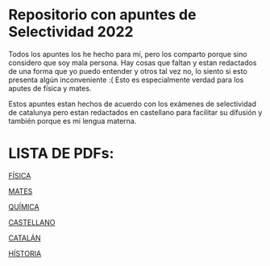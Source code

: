# Repositorio con apuntes de Selectividad 2022
Todos los apuntes los he hecho para mí, pero los comparto porque sino considero que soy mala persona. 
Hay cosas que faltan y estan redactados de una forma que yo puedo entender y otros tal vez no, lo siento si esto presenta algún inconveniente :(
Esto es especialmente verdad para los aputes de física y mates. 

Estos apuntes estan hechos de acuerdo con los exámenes de selectividad de catalunya pero estan redactados en castellano para facilitar su difusión y también porque es mi lengua materna. 

# LISTA DE PDFs:

[FÍSICA](https://github.com/tomiock/sele-2022/blob/main/fisica/fisica.pdf)

[MATES](https://github.com/tomiock/sele-2022/blob/main/mates/mates.pdf)

[QUÍMICA](https://github.com/tomiock/sele-2022/blob/main/quimica/quimica.pdf)

[CASTELLANO](https://github.com/tomiock/sele-2022/blob/main/castellano/castellano.pdf)

[CATALÁN](https://github.com/tomiock/sele-2022/blob/main/catalan/catalan.pdf)

[HÍSTORIA](https://github.com/tomiock/sele-2022/blob/main/historia/historia.pdf)
